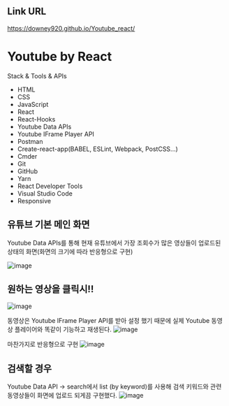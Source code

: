 ## Link URL
https://downey920.github.io/Youtube_react/
# Youtube by React
Stack & Tools & APIs

* HTML
* CSS
* JavaScript
* React
* React-Hooks
* Youtube Data APIs
* Youtube IFrame Player API
* Postman
* Create-react-app(BABEL, ESLint, Webpack, PostCSS...)
* Cmder
* Git
* GitHub
* Yarn
* React Developer Tools
* Visual Studio Code
* Responsive
  
## 유튜브 기본 메인 화면
Youtube Data APIs를 통해 현재 유튜브에서 가장 조회수가 많은 영상들이 업로드된 상태의 화면(화면의 크기에 따라 반응형으로 구현)

![image](https://user-images.githubusercontent.com/71444930/109923655-6bfbc200-7d02-11eb-89ca-12ccfc38247c.png)

## 원하는 영상을 클릭시!!
![image](https://user-images.githubusercontent.com/71444930/109938444-5e9b0380-7d13-11eb-8f70-8e291eddffc5.png)

동영상은 Youtube IFrame Player API를 받아 설정 했기 때문에 실제 Youtube 동영상 플레이어와 똑같이 기능하고 재생된다.
![image](https://user-images.githubusercontent.com/71444930/109938234-2398d000-7d13-11eb-9e5f-85290ed17d39.png)

마찬가지로 반응형으로 구현
![image](https://user-images.githubusercontent.com/71444930/109940210-2b597400-7d15-11eb-8190-f84883ff3c65.png)


## 검색할 경우
Youtube Data API -> search에서 list (by keyword)를 사용해 검색 키워드와 관련 동영상들이 화면에 업로드 되게끔 구현했다.
![image](https://user-images.githubusercontent.com/71444930/110078845-aa10e880-7dcb-11eb-9c71-a9395aeb5ffd.png)




